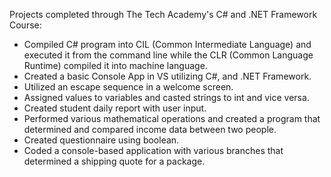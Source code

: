 Projects completed through The Tech Academy's C# and .NET Framework Course:
<ul>
  <li>Compiled C# program into CIL (Common Intermediate Language) and executed it from the command line
    while the CLR (Common Language Runtime) compiled it into machine language.
  <li>Created a basic Console App in VS utilizing C#, and .NET Framework.
  <li>Utilized an escape sequence in a welcome screen.
  <li>Assigned values to variables and casted strings to int and vice versa.
  <li>Created student daily report with user input.
  <li>Performed various mathematical operations and created a program that determined and compared income data between two people.
  <li>Created questionnaire using boolean.
  <li>Coded a console-based application with various branches that determined a shipping quote for a package.
